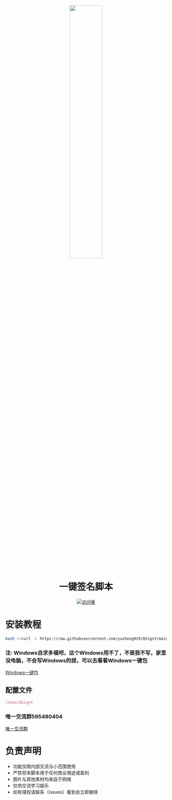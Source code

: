 <p align="center">
  <a href="https://github.com/yusheng929/QSignY.git/"><img src="https://i.postimg.cc/0Q92QHzs/Cache-7cace79470fc9c66.png" width="45%" /></a>
</p>

<div align="center">

# 一键签名脚本

[![访问量](https://profile-counter.glitch.me/QSignY/count.svg)](https://github.com/yusheng929/QSignY.git)

</div>

# 安装教程


``` bash
bash <(curl -L https://raw.githubusercontent.com/yusheng929/QSignY/main/QSignY.sh)
```

### 注: Windows自求多福吧，这个Windows用不了，不是我不写，家里没电脑，不会写Windows的捏，可以去看看Windows一键包

[Windows一键包](https://gitee.com/touchscale/Qsign)

## 配置文件
``` js
/home/QSignY
```

### 唯一交流群595480404
[唯一交流群](http://qm.qq.com/cgi-bin/qm/qr?_wv=1027&k=sbx_-HeLKMB39Hqx38UH6Tj-zf3YKz2s&authKey=yfAiNocyjHuBzGv7JqQEFvfzasIGZnkrXCtsYhUP9melDAGBjUX2%2BCcPZ7ZJNAnU&noverify=0&group_code=595480404)

# 负责声明
- 功能仅限内部交流与小范围使用
- 严禁将本脚本用于任何商业用途或盈利
- 图片与其他素材均来自于网络
- 仅供交流学习娱乐
- 如有侵权请联系（issues）看到会立即删除